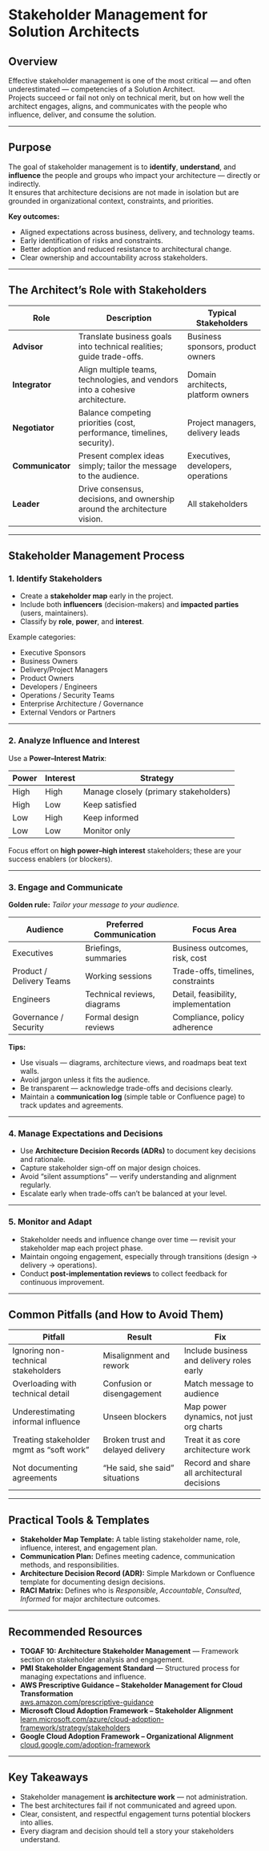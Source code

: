 # Stakeholder Management for Solution Architects

## Overview

Effective stakeholder management is one of the most critical — and often underestimated — competencies of a Solution Architect.  
Projects succeed or fail not only on technical merit, but on how well the architect engages, aligns, and communicates with the people who influence, deliver, and consume the solution.

---

## Purpose

The goal of stakeholder management is to **identify**, **understand**, and **influence** the people and groups who impact your architecture — directly or indirectly.  
It ensures that architecture decisions are not made in isolation but are grounded in organizational context, constraints, and priorities.

**Key outcomes:**
- Aligned expectations across business, delivery, and technology teams.  
- Early identification of risks and constraints.  
- Better adoption and reduced resistance to architectural change.  
- Clear ownership and accountability across stakeholders.

---

## The Architect’s Role with Stakeholders

| Role | Description | Typical Stakeholders |
|------|--------------|----------------------|
| **Advisor** | Translate business goals into technical realities; guide trade-offs. | Business sponsors, product owners |
| **Integrator** | Align multiple teams, technologies, and vendors into a cohesive architecture. | Domain architects, platform owners |
| **Negotiator** | Balance competing priorities (cost, performance, timelines, security). | Project managers, delivery leads |
| **Communicator** | Present complex ideas simply; tailor the message to the audience. | Executives, developers, operations |
| **Leader** | Drive consensus, decisions, and ownership around the architecture vision. | All stakeholders |

---

## Stakeholder Management Process

### 1. Identify Stakeholders
- Create a **stakeholder map** early in the project.
- Include both **influencers** (decision-makers) and **impacted parties** (users, maintainers).
- Classify by **role**, **power**, and **interest**.

Example categories:
- Executive Sponsors
- Business Owners
- Delivery/Project Managers
- Product Owners
- Developers / Engineers
- Operations / Security Teams
- Enterprise Architecture / Governance
- External Vendors or Partners

---

### 2. Analyze Influence and Interest

Use a **Power–Interest Matrix**:

| Power | Interest | Strategy |
|--------|-----------|-----------|
| High | High | Manage closely (primary stakeholders) |
| High | Low | Keep satisfied |
| Low | High | Keep informed |
| Low | Low | Monitor only |

Focus effort on **high power–high interest** stakeholders; these are your success enablers (or blockers).

---

### 3. Engage and Communicate

**Golden rule:** *Tailor your message to your audience.*

| Audience | Preferred Communication | Focus Area |
|-----------|-------------------------|-------------|
| Executives | Briefings, summaries | Business outcomes, risk, cost |
| Product / Delivery Teams | Working sessions | Trade-offs, timelines, constraints |
| Engineers | Technical reviews, diagrams | Detail, feasibility, implementation |
| Governance / Security | Formal design reviews | Compliance, policy adherence |

**Tips:**
- Use visuals — diagrams, architecture views, and roadmaps beat text walls.
- Avoid jargon unless it fits the audience.
- Be transparent — acknowledge trade-offs and decisions clearly.
- Maintain a **communication log** (simple table or Confluence page) to track updates and agreements.

---

### 4. Manage Expectations and Decisions

- Use **Architecture Decision Records (ADRs)** to document key decisions and rationale.
- Capture stakeholder sign-off on major design choices.
- Avoid “silent assumptions” — verify understanding and alignment regularly.
- Escalate early when trade-offs can’t be balanced at your level.

---

### 5. Monitor and Adapt

- Stakeholder needs and influence change over time — revisit your stakeholder map each project phase.
- Maintain ongoing engagement, especially through transitions (design → delivery → operations).
- Conduct **post-implementation reviews** to collect feedback for continuous improvement.

---

## Common Pitfalls (and How to Avoid Them)

| Pitfall | Result | Fix |
|----------|---------|-----|
| Ignoring non-technical stakeholders | Misalignment and rework | Include business and delivery roles early |
| Overloading with technical detail | Confusion or disengagement | Match message to audience |
| Underestimating informal influence | Unseen blockers | Map power dynamics, not just org charts |
| Treating stakeholder mgmt as “soft work” | Broken trust and delayed delivery | Treat it as core architecture work |
| Not documenting agreements | “He said, she said” situations | Record and share all architectural decisions |

---

## Practical Tools & Templates

- **Stakeholder Map Template:** A table listing stakeholder name, role, influence, interest, and engagement plan.
- **Communication Plan:** Defines meeting cadence, communication methods, and responsibilities.
- **Architecture Decision Record (ADR):** Simple Markdown or Confluence template for documenting design decisions.
- **RACI Matrix:** Defines who is *Responsible*, *Accountable*, *Consulted*, *Informed* for major architecture outcomes.

---

## Recommended Resources

- **TOGAF 10: Architecture Stakeholder Management** — Framework section on stakeholder analysis and engagement.
- **PMI Stakeholder Engagement Standard** — Structured process for managing expectations and influence.
- **AWS Prescriptive Guidance – Stakeholder Management for Cloud Transformation**  
  [aws.amazon.com/prescriptive-guidance](https://aws.amazon.com/prescriptive-guidance/)
- **Microsoft Cloud Adoption Framework – Stakeholder Alignment**  
  [learn.microsoft.com/azure/cloud-adoption-framework/strategy/stakeholders](https://learn.microsoft.com/azure/cloud-adoption-framework/strategy/stakeholders)
- **Google Cloud Adoption Framework – Organizational Alignment**  
  [cloud.google.com/adoption-framework](https://cloud.google.com/adoption-framework)

---

## Key Takeaways

- Stakeholder management **is architecture work** — not administration.
- The best architectures fail if not communicated and agreed upon.
- Clear, consistent, and respectful engagement turns potential blockers into allies.
- Every diagram and decision should tell a story your stakeholders understand.


